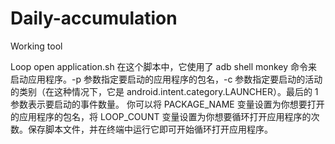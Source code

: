# Daily-accumulation
Working tool

Loop open application.sh 
在这个脚本中，它使用了 adb shell monkey 命令来启动应用程序。-p 参数指定要启动的应用程序的包名，-c 参数指定要启动的活动的类别（在这种情况下，它是 android.intent.category.LAUNCHER）。最后的 1 参数表示要启动的事件数量。
你可以将 PACKAGE_NAME 变量设置为你想要打开的应用程序的包名，将 LOOP_COUNT 变量设置为你想要循环打开应用程序的次数。保存脚本文件，并在终端中运行它即可开始循环打开应用程序。
